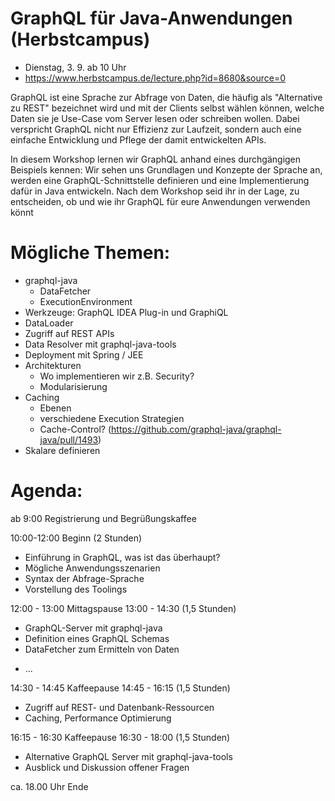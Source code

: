 # GraphQL für Java-Anwendungen (Herbstcampus)

- Dienstag, 3. 9. ab 10 Uhr
- https://www.herbstcampus.de/lecture.php?id=8680&source=0

GraphQL ist eine Sprache zur Abfrage von Daten, die häufig als "Alternative zu REST" bezeichnet wird und mit der Clients selbst wählen können, welche Daten sie je Use-Case vom Server lesen oder schreiben wollen. Dabei verspricht GraphQL nicht nur Effizienz zur Laufzeit, sondern auch eine einfache Entwicklung und Pflege der damit entwickelten APIs.

In diesem Workshop lernen wir GraphQL anhand eines durchgängigen Beispiels kennen: Wir sehen uns Grundlagen und Konzepte der Sprache an, werden eine GraphQL-Schnittstelle definieren und eine Implementierung dafür in Java entwickeln. Nach dem Workshop seid ihr in der Lage, zu entscheiden, ob und wie ihr GraphQL für eure Anwendungen verwenden könnt

# Mögliche Themen:

- graphql-java
  - DataFetcher
  - ExecutionEnvironment
- Werkzeuge: GraphQL IDEA Plug-in und GraphiQL
- DataLoader
- Zugriff auf REST APIs
- Data Resolver mit graphql-java-tools
- Deployment mit Spring / JEE
- Architekturen
  - Wo implementieren wir z.B. Security?
  - Modularisierung
- Caching
  - Ebenen
  - verschiedene Execution Strategien
  - Cache-Control? (https://github.com/graphql-java/graphql-java/pull/1493)
- Skalare definieren

# Agenda:


ab 9:00 Registrierung und Begrüßungskaffee

10:00-12:00 Beginn (2 Stunden)

* Einführung in GraphQL, was ist das überhaupt?
* Mögliche Anwendungsszenarien
* Syntax der Abfrage-Sprache
* Vorstellung des Toolings


12:00 - 13:00 Mittagspause
13:00 - 14:30 (1,5 Stunden)

* GraphQL-Server mit graphql-java
* Definition eines GraphQL Schemas
* DataFetcher zum Ermitteln von Daten

- ...

14:30 - 14:45 Kaffeepause
14:45 - 16:15 (1,5 Stunden)

* Zugriff auf REST- und Datenbank-Ressourcen
* Caching, Performance Optimierung

16:15 - 16:30 Kaffeepause
16:30 - 18:00 (1,5 Stunden)

* Alternative GraphQL Server mit graphql-java-tools
* Ausblick und Diskussion offener Fragen

ca. 18.00 Uhr Ende
